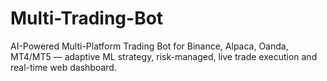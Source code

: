 # Multi-Trading-Bot
AI-Powered Multi-Platform Trading Bot for Binance, Alpaca, Oanda, MT4/MT5 — adaptive ML strategy, risk-managed, live trade execution and real-time web dashboard.
